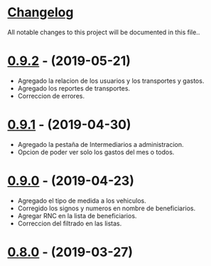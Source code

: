 # [Changelog](https://github.com/EddyLeon/EMS/blob/master/CHANGELOG.md)

All notable changes to this project will be documented in this file..

# [0.9.2](https://github.com/EddyLeon/EMS/releases/tag/v0.9.2) - (2019-05-21)

- Agregado la relacion de los usuarios y los transportes y gastos.
- Agregado los reportes de transportes.
- Correccion de errores.

# [0.9.1](https://github.com/EddyLeon/EMS/releases/tag/v0.9.1) - (2019-04-30)

- Agregado la pestaña de Intermediarios a administracion.
- Opcion de poder ver solo los gastos del mes o todos.

# [0.9.0](https://github.com/EddyLeon/EMS/releases/tag/v0.8.1) - (2019-04-23)

- Agregado el tipo de medida a los vehiculos.
- Corregido los signos y numeros en nombre de beneficiarios.
- Agregar RNC en la lista de beneficiarios.
- Correccion del filtrado en las listas.

# [0.8.0](https://github.com/EddyLeon/EMS/releases/tag/v0.8.0) - (2019-03-27)
